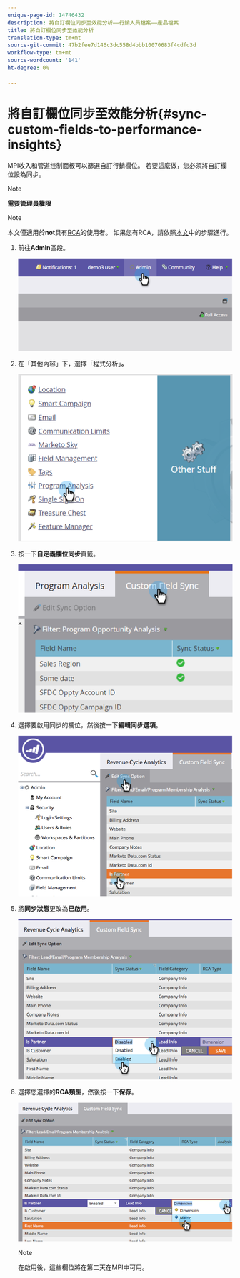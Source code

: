 ```yaml
---
unique-page-id: 14746432
description: 將自訂欄位同步至效能分析——行銷人員檔案——產品檔案
title: 將自訂欄位同步至效能分析
translation-type: tm+mt
source-git-commit: 47b2fee7d146c3dc558d4bbb10070683f4cdfd3d
workflow-type: tm+mt
source-wordcount: '141'
ht-degree: 0%

---
```



# 將自訂欄位同步至效能分析{#sync-custom-fields-to-performance-insights}

MPI收入和管道控制面板可以篩選自訂行銷欄位。 若要這麼做，您必須將自訂欄位設為同步。

>[!NOTE]
>
>**需要管理員權限**

>[!NOTE]
>
>本文僅適用於&#x200B;**not**&#x200B;具有[RCA](http://docs.marketo.com/x/lwIk)的使用者。 如果您有RCA，請依照[本文](http://docs.marketo.com/x/FQQk)中的步驟進行。

1. 前往&#x200B;**Admin**&#x200B;區段。

   ![](assets/image2014-9-19-9-3a51-3a11.png)

1. 在「其他內容」下，選擇「程式分析」**。**

   ![](assets/2-3.png)

1. 按一下&#x200B;**自定義欄位同步**&#x200B;頁籤。

   ![](assets/3-5.png)

1. 選擇要啟用同步的欄位，然後按一下&#x200B;**編輯同步選項**。

   ![](assets/image2014-9-19-9-3a51-3a36.png)

1. 將&#x200B;**同步狀態**&#x200B;更改為&#x200B;**已啟用**。

   ![](assets/image2014-9-19-9-3a51-3a45.png)

1. 選擇您選擇的&#x200B;**RCA類型**，然後按一下&#x200B;**保存**。

   ![](assets/image2014-9-19-9-3a51-3a52.png)

   >[!NOTE]
   >
   >在啟用後，這些欄位將在第二天在MPI中可用。

